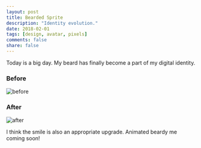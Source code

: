 ```yaml
---
layout: post
title: Bearded Sprite
description: "Identity evolution."
date: 2018-02-01
tags: [design, avatar, pixels]
comments: false
share: false
---
```


Today is a big day.  My beard has finally become a part of my digital identity.

### Before

![before](https://github.com/robotsquidward/robotsquidward.github.io/blob/master/images/ajk-coffee-sprite.gif?raw=true)

### After

![after](https://avatars1.githubusercontent.com/u/10855762?s=400&u=b9835192c0b184d199278632e15d6f060a09ca22&v=4/)

I think the smile is also an appropriate upgrade.  Animated beardy me coming soon!
